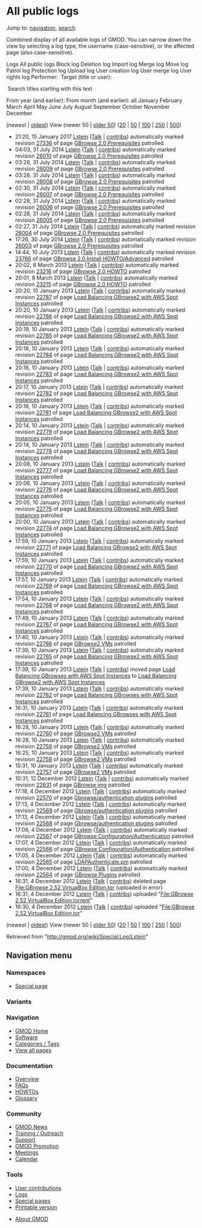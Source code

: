 <div id="mw-page-base" class="noprint">

</div>

<div id="mw-head-base" class="noprint">

</div>

<div id="content" class="mw-body" role="main">

<span id="top"></span>

<div id="mw-js-message" style="display:none;">

</div>



# <span dir="auto">All public logs</span>

<div id="bodyContent">

<div id="contentSub">

</div>

<div id="jump-to-nav" class="mw-jump">

Jump to: [navigation](#mw-navigation), [search](#p-search)

</div>

<div id="mw-content-text">

Combined display of all available logs of GMOD. You can narrow down the
view by selecting a log type, the username (case-sensitive), or the
affected page (also case-sensitive).

Logs All public logs Block log Deletion log Import log Merge log Move
log Patrol log Protection log Upload log User creation log User merge
log User rights log <span style="white-space: nowrap">Performer: </span>
<span style="white-space: nowrap">Target (title or user): </span>

 Search titles starting with this text

From year (and earlier): From month (and earlier): all January February
March April May June July August September October November December

(newest \| <a
href="/mediawiki/index.php?title=Special:Log/Lstein&amp;dir=prev&amp;type=&amp;user=Lstein"
class="mw-lastlink" rel="last" title="Special:Log/Lstein">oldest</a>)
View (newer 50 \| <a
href="/mediawiki/index.php?title=Special:Log/Lstein&amp;offset=20121204163015&amp;type=&amp;user=Lstein"
class="mw-nextlink" rel="next" title="Special:Log/Lstein">older 50</a>)
(<a
href="/mediawiki/index.php?title=Special:Log/Lstein&amp;offset=&amp;limit=20&amp;type=&amp;user=Lstein"
class="mw-numlink" title="Special:Log/Lstein">20</a> \| <a
href="/mediawiki/index.php?title=Special:Log/Lstein&amp;offset=&amp;limit=50&amp;type=&amp;user=Lstein"
class="mw-numlink" title="Special:Log/Lstein">50</a> \| <a
href="/mediawiki/index.php?title=Special:Log/Lstein&amp;offset=&amp;limit=100&amp;type=&amp;user=Lstein"
class="mw-numlink" title="Special:Log/Lstein">100</a> \| <a
href="/mediawiki/index.php?title=Special:Log/Lstein&amp;offset=&amp;limit=250&amp;type=&amp;user=Lstein"
class="mw-numlink" title="Special:Log/Lstein">250</a> \| <a
href="/mediawiki/index.php?title=Special:Log/Lstein&amp;offset=&amp;limit=500&amp;type=&amp;user=Lstein"
class="mw-numlink" title="Special:Log/Lstein">500</a>)

- 21:20, 15 January 2017 <a href="/wiki/User:Lstein" class="mw-userlink"
  title="User:Lstein">Lstein</a> <span class="mw-usertoollinks">(<a
  href="/mediawiki/index.php?title=User_talk:Lstein&amp;action=edit&amp;redlink=1"
  class="new" title="User talk:Lstein (page does not exist)">Talk</a> \|
  [contribs](/wiki/Special:Contributions/Lstein "Special:Contributions/Lstein"))</span>
  automatically marked revision
  [27336](/mediawiki/index.php?title=GBrowse_2.0_Prerequisites&oldid=27336&diff=prev "GBrowse 2.0 Prerequisites")
  of page [GBrowse 2.0
  Prerequisites](/wiki/GBrowse_2.0_Prerequisites "GBrowse 2.0 Prerequisites")
  patrolled
- 04:03, 31 July 2014 <a href="/wiki/User:Lstein" class="mw-userlink"
  title="User:Lstein">Lstein</a> <span class="mw-usertoollinks">(<a
  href="/mediawiki/index.php?title=User_talk:Lstein&amp;action=edit&amp;redlink=1"
  class="new" title="User talk:Lstein (page does not exist)">Talk</a> \|
  [contribs](/wiki/Special:Contributions/Lstein "Special:Contributions/Lstein"))</span>
  automatically marked revision
  [26010](/mediawiki/index.php?title=GBrowse_2.0_Prerequisites&oldid=26010&diff=prev "GBrowse 2.0 Prerequisites")
  of page [GBrowse 2.0
  Prerequisites](/wiki/GBrowse_2.0_Prerequisites "GBrowse 2.0 Prerequisites")
  patrolled
- 03:28, 31 July 2014 <a href="/wiki/User:Lstein" class="mw-userlink"
  title="User:Lstein">Lstein</a> <span class="mw-usertoollinks">(<a
  href="/mediawiki/index.php?title=User_talk:Lstein&amp;action=edit&amp;redlink=1"
  class="new" title="User talk:Lstein (page does not exist)">Talk</a> \|
  [contribs](/wiki/Special:Contributions/Lstein "Special:Contributions/Lstein"))</span>
  automatically marked revision
  [26009](/mediawiki/index.php?title=GBrowse_2.0_Prerequisites&oldid=26009&diff=prev "GBrowse 2.0 Prerequisites")
  of page [GBrowse 2.0
  Prerequisites](/wiki/GBrowse_2.0_Prerequisites "GBrowse 2.0 Prerequisites")
  patrolled
- 03:28, 31 July 2014 <a href="/wiki/User:Lstein" class="mw-userlink"
  title="User:Lstein">Lstein</a> <span class="mw-usertoollinks">(<a
  href="/mediawiki/index.php?title=User_talk:Lstein&amp;action=edit&amp;redlink=1"
  class="new" title="User talk:Lstein (page does not exist)">Talk</a> \|
  [contribs](/wiki/Special:Contributions/Lstein "Special:Contributions/Lstein"))</span>
  automatically marked revision
  [26008](/mediawiki/index.php?title=GBrowse_2.0_Prerequisites&oldid=26008&diff=prev "GBrowse 2.0 Prerequisites")
  of page [GBrowse 2.0
  Prerequisites](/wiki/GBrowse_2.0_Prerequisites "GBrowse 2.0 Prerequisites")
  patrolled
- 02:30, 31 July 2014 <a href="/wiki/User:Lstein" class="mw-userlink"
  title="User:Lstein">Lstein</a> <span class="mw-usertoollinks">(<a
  href="/mediawiki/index.php?title=User_talk:Lstein&amp;action=edit&amp;redlink=1"
  class="new" title="User talk:Lstein (page does not exist)">Talk</a> \|
  [contribs](/wiki/Special:Contributions/Lstein "Special:Contributions/Lstein"))</span>
  automatically marked revision
  [26007](/mediawiki/index.php?title=GBrowse_2.0_Prerequisites&oldid=26007&diff=prev "GBrowse 2.0 Prerequisites")
  of page [GBrowse 2.0
  Prerequisites](/wiki/GBrowse_2.0_Prerequisites "GBrowse 2.0 Prerequisites")
  patrolled
- 02:28, 31 July 2014 <a href="/wiki/User:Lstein" class="mw-userlink"
  title="User:Lstein">Lstein</a> <span class="mw-usertoollinks">(<a
  href="/mediawiki/index.php?title=User_talk:Lstein&amp;action=edit&amp;redlink=1"
  class="new" title="User talk:Lstein (page does not exist)">Talk</a> \|
  [contribs](/wiki/Special:Contributions/Lstein "Special:Contributions/Lstein"))</span>
  automatically marked revision
  [26006](/mediawiki/index.php?title=GBrowse_2.0_Prerequisites&oldid=26006&diff=prev "GBrowse 2.0 Prerequisites")
  of page [GBrowse 2.0
  Prerequisites](/wiki/GBrowse_2.0_Prerequisites "GBrowse 2.0 Prerequisites")
  patrolled
- 02:28, 31 July 2014 <a href="/wiki/User:Lstein" class="mw-userlink"
  title="User:Lstein">Lstein</a> <span class="mw-usertoollinks">(<a
  href="/mediawiki/index.php?title=User_talk:Lstein&amp;action=edit&amp;redlink=1"
  class="new" title="User talk:Lstein (page does not exist)">Talk</a> \|
  [contribs](/wiki/Special:Contributions/Lstein "Special:Contributions/Lstein"))</span>
  automatically marked revision
  [26005](/mediawiki/index.php?title=GBrowse_2.0_Prerequisites&oldid=26005&diff=prev "GBrowse 2.0 Prerequisites")
  of page [GBrowse 2.0
  Prerequisites](/wiki/GBrowse_2.0_Prerequisites "GBrowse 2.0 Prerequisites")
  patrolled
- 02:27, 31 July 2014 <a href="/wiki/User:Lstein" class="mw-userlink"
  title="User:Lstein">Lstein</a> <span class="mw-usertoollinks">(<a
  href="/mediawiki/index.php?title=User_talk:Lstein&amp;action=edit&amp;redlink=1"
  class="new" title="User talk:Lstein (page does not exist)">Talk</a> \|
  [contribs](/wiki/Special:Contributions/Lstein "Special:Contributions/Lstein"))</span>
  automatically marked revision
  [26004](/mediawiki/index.php?title=GBrowse_2.0_Prerequisites&oldid=26004&diff=prev "GBrowse 2.0 Prerequisites")
  of page [GBrowse 2.0
  Prerequisites](/wiki/GBrowse_2.0_Prerequisites "GBrowse 2.0 Prerequisites")
  patrolled
- 17:26, 30 July 2014 <a href="/wiki/User:Lstein" class="mw-userlink"
  title="User:Lstein">Lstein</a> <span class="mw-usertoollinks">(<a
  href="/mediawiki/index.php?title=User_talk:Lstein&amp;action=edit&amp;redlink=1"
  class="new" title="User talk:Lstein (page does not exist)">Talk</a> \|
  [contribs](/wiki/Special:Contributions/Lstein "Special:Contributions/Lstein"))</span>
  automatically marked revision
  [26003](/mediawiki/index.php?title=GBrowse_2.0_Prerequisites&oldid=26003&diff=prev "GBrowse 2.0 Prerequisites")
  of page [GBrowse 2.0
  Prerequisites](/wiki/GBrowse_2.0_Prerequisites "GBrowse 2.0 Prerequisites")
  patrolled
- 14:44, 10 July 2013 <a href="/wiki/User:Lstein" class="mw-userlink"
  title="User:Lstein">Lstein</a> <span class="mw-usertoollinks">(<a
  href="/mediawiki/index.php?title=User_talk:Lstein&amp;action=edit&amp;redlink=1"
  class="new" title="User talk:Lstein (page does not exist)">Talk</a> \|
  [contribs](/wiki/Special:Contributions/Lstein "Special:Contributions/Lstein"))</span>
  automatically marked revision
  [23766](/mediawiki/index.php?title=GBrowse_2.0_Install_HOWTO/Advanced&oldid=23766&diff=prev "GBrowse 2.0 Install HOWTO/Advanced")
  of page [GBrowse 2.0 Install
  HOWTO/Advanced](/wiki/GBrowse_2.0_Install_HOWTO/Advanced "GBrowse 2.0 Install HOWTO/Advanced")
  patrolled
- 20:02, 8 March 2013 <a href="/wiki/User:Lstein" class="mw-userlink"
  title="User:Lstein">Lstein</a> <span class="mw-usertoollinks">(<a
  href="/mediawiki/index.php?title=User_talk:Lstein&amp;action=edit&amp;redlink=1"
  class="new" title="User talk:Lstein (page does not exist)">Talk</a> \|
  [contribs](/wiki/Special:Contributions/Lstein "Special:Contributions/Lstein"))</span>
  automatically marked revision
  [23216](/mediawiki/index.php?title=GBrowse_2.0_HOWTO&oldid=23216&diff=prev "GBrowse 2.0 HOWTO")
  of page [GBrowse 2.0
  HOWTO](/wiki/GBrowse_2.0_HOWTO "GBrowse 2.0 HOWTO") patrolled
- 20:01, 8 March 2013 <a href="/wiki/User:Lstein" class="mw-userlink"
  title="User:Lstein">Lstein</a> <span class="mw-usertoollinks">(<a
  href="/mediawiki/index.php?title=User_talk:Lstein&amp;action=edit&amp;redlink=1"
  class="new" title="User talk:Lstein (page does not exist)">Talk</a> \|
  [contribs](/wiki/Special:Contributions/Lstein "Special:Contributions/Lstein"))</span>
  automatically marked revision
  [23215](/mediawiki/index.php?title=GBrowse_2.0_HOWTO&oldid=23215&diff=prev "GBrowse 2.0 HOWTO")
  of page [GBrowse 2.0
  HOWTO](/wiki/GBrowse_2.0_HOWTO "GBrowse 2.0 HOWTO") patrolled
- 20:20, 10 January 2013 <a href="/wiki/User:Lstein" class="mw-userlink"
  title="User:Lstein">Lstein</a> <span class="mw-usertoollinks">(<a
  href="/mediawiki/index.php?title=User_talk:Lstein&amp;action=edit&amp;redlink=1"
  class="new" title="User talk:Lstein (page does not exist)">Talk</a> \|
  [contribs](/wiki/Special:Contributions/Lstein "Special:Contributions/Lstein"))</span>
  automatically marked revision
  [22787](/mediawiki/index.php?title=Load_Balancing_GBrowse2_with_AWS_Spot_Instances&oldid=22787&diff=prev "Load Balancing GBrowse2 with AWS Spot Instances")
  of page [Load Balancing GBrowse2 with AWS Spot
  Instances](/wiki/Load_Balancing_GBrowse2_with_AWS_Spot_Instances "Load Balancing GBrowse2 with AWS Spot Instances")
  patrolled
- 20:20, 10 January 2013 <a href="/wiki/User:Lstein" class="mw-userlink"
  title="User:Lstein">Lstein</a> <span class="mw-usertoollinks">(<a
  href="/mediawiki/index.php?title=User_talk:Lstein&amp;action=edit&amp;redlink=1"
  class="new" title="User talk:Lstein (page does not exist)">Talk</a> \|
  [contribs](/wiki/Special:Contributions/Lstein "Special:Contributions/Lstein"))</span>
  automatically marked revision
  [22786](/mediawiki/index.php?title=Load_Balancing_GBrowse2_with_AWS_Spot_Instances&oldid=22786&diff=prev "Load Balancing GBrowse2 with AWS Spot Instances")
  of page [Load Balancing GBrowse2 with AWS Spot
  Instances](/wiki/Load_Balancing_GBrowse2_with_AWS_Spot_Instances "Load Balancing GBrowse2 with AWS Spot Instances")
  patrolled
- 20:19, 10 January 2013 <a href="/wiki/User:Lstein" class="mw-userlink"
  title="User:Lstein">Lstein</a> <span class="mw-usertoollinks">(<a
  href="/mediawiki/index.php?title=User_talk:Lstein&amp;action=edit&amp;redlink=1"
  class="new" title="User talk:Lstein (page does not exist)">Talk</a> \|
  [contribs](/wiki/Special:Contributions/Lstein "Special:Contributions/Lstein"))</span>
  automatically marked revision
  [22785](/mediawiki/index.php?title=Load_Balancing_GBrowse2_with_AWS_Spot_Instances&oldid=22785&diff=prev "Load Balancing GBrowse2 with AWS Spot Instances")
  of page [Load Balancing GBrowse2 with AWS Spot
  Instances](/wiki/Load_Balancing_GBrowse2_with_AWS_Spot_Instances "Load Balancing GBrowse2 with AWS Spot Instances")
  patrolled
- 20:18, 10 January 2013 <a href="/wiki/User:Lstein" class="mw-userlink"
  title="User:Lstein">Lstein</a> <span class="mw-usertoollinks">(<a
  href="/mediawiki/index.php?title=User_talk:Lstein&amp;action=edit&amp;redlink=1"
  class="new" title="User talk:Lstein (page does not exist)">Talk</a> \|
  [contribs](/wiki/Special:Contributions/Lstein "Special:Contributions/Lstein"))</span>
  automatically marked revision
  [22784](/mediawiki/index.php?title=Load_Balancing_GBrowse2_with_AWS_Spot_Instances&oldid=22784&diff=prev "Load Balancing GBrowse2 with AWS Spot Instances")
  of page [Load Balancing GBrowse2 with AWS Spot
  Instances](/wiki/Load_Balancing_GBrowse2_with_AWS_Spot_Instances "Load Balancing GBrowse2 with AWS Spot Instances")
  patrolled
- 20:18, 10 January 2013 <a href="/wiki/User:Lstein" class="mw-userlink"
  title="User:Lstein">Lstein</a> <span class="mw-usertoollinks">(<a
  href="/mediawiki/index.php?title=User_talk:Lstein&amp;action=edit&amp;redlink=1"
  class="new" title="User talk:Lstein (page does not exist)">Talk</a> \|
  [contribs](/wiki/Special:Contributions/Lstein "Special:Contributions/Lstein"))</span>
  automatically marked revision
  [22783](/mediawiki/index.php?title=Load_Balancing_GBrowse2_with_AWS_Spot_Instances&oldid=22783&diff=prev "Load Balancing GBrowse2 with AWS Spot Instances")
  of page [Load Balancing GBrowse2 with AWS Spot
  Instances](/wiki/Load_Balancing_GBrowse2_with_AWS_Spot_Instances "Load Balancing GBrowse2 with AWS Spot Instances")
  patrolled
- 20:17, 10 January 2013 <a href="/wiki/User:Lstein" class="mw-userlink"
  title="User:Lstein">Lstein</a> <span class="mw-usertoollinks">(<a
  href="/mediawiki/index.php?title=User_talk:Lstein&amp;action=edit&amp;redlink=1"
  class="new" title="User talk:Lstein (page does not exist)">Talk</a> \|
  [contribs](/wiki/Special:Contributions/Lstein "Special:Contributions/Lstein"))</span>
  automatically marked revision
  [22782](/mediawiki/index.php?title=Load_Balancing_GBrowse2_with_AWS_Spot_Instances&oldid=22782&diff=prev "Load Balancing GBrowse2 with AWS Spot Instances")
  of page [Load Balancing GBrowse2 with AWS Spot
  Instances](/wiki/Load_Balancing_GBrowse2_with_AWS_Spot_Instances "Load Balancing GBrowse2 with AWS Spot Instances")
  patrolled
- 20:16, 10 January 2013 <a href="/wiki/User:Lstein" class="mw-userlink"
  title="User:Lstein">Lstein</a> <span class="mw-usertoollinks">(<a
  href="/mediawiki/index.php?title=User_talk:Lstein&amp;action=edit&amp;redlink=1"
  class="new" title="User talk:Lstein (page does not exist)">Talk</a> \|
  [contribs](/wiki/Special:Contributions/Lstein "Special:Contributions/Lstein"))</span>
  automatically marked revision
  [22781](/mediawiki/index.php?title=Load_Balancing_GBrowse2_with_AWS_Spot_Instances&oldid=22781&diff=prev "Load Balancing GBrowse2 with AWS Spot Instances")
  of page [Load Balancing GBrowse2 with AWS Spot
  Instances](/wiki/Load_Balancing_GBrowse2_with_AWS_Spot_Instances "Load Balancing GBrowse2 with AWS Spot Instances")
  patrolled
- 20:14, 10 January 2013 <a href="/wiki/User:Lstein" class="mw-userlink"
  title="User:Lstein">Lstein</a> <span class="mw-usertoollinks">(<a
  href="/mediawiki/index.php?title=User_talk:Lstein&amp;action=edit&amp;redlink=1"
  class="new" title="User talk:Lstein (page does not exist)">Talk</a> \|
  [contribs](/wiki/Special:Contributions/Lstein "Special:Contributions/Lstein"))</span>
  automatically marked revision
  [22779](/mediawiki/index.php?title=Load_Balancing_GBrowse2_with_AWS_Spot_Instances&oldid=22779&diff=prev "Load Balancing GBrowse2 with AWS Spot Instances")
  of page [Load Balancing GBrowse2 with AWS Spot
  Instances](/wiki/Load_Balancing_GBrowse2_with_AWS_Spot_Instances "Load Balancing GBrowse2 with AWS Spot Instances")
  patrolled
- 20:14, 10 January 2013 <a href="/wiki/User:Lstein" class="mw-userlink"
  title="User:Lstein">Lstein</a> <span class="mw-usertoollinks">(<a
  href="/mediawiki/index.php?title=User_talk:Lstein&amp;action=edit&amp;redlink=1"
  class="new" title="User talk:Lstein (page does not exist)">Talk</a> \|
  [contribs](/wiki/Special:Contributions/Lstein "Special:Contributions/Lstein"))</span>
  automatically marked revision
  [22778](/mediawiki/index.php?title=Load_Balancing_GBrowse2_with_AWS_Spot_Instances&oldid=22778&diff=prev "Load Balancing GBrowse2 with AWS Spot Instances")
  of page [Load Balancing GBrowse2 with AWS Spot
  Instances](/wiki/Load_Balancing_GBrowse2_with_AWS_Spot_Instances "Load Balancing GBrowse2 with AWS Spot Instances")
  patrolled
- 20:08, 10 January 2013 <a href="/wiki/User:Lstein" class="mw-userlink"
  title="User:Lstein">Lstein</a> <span class="mw-usertoollinks">(<a
  href="/mediawiki/index.php?title=User_talk:Lstein&amp;action=edit&amp;redlink=1"
  class="new" title="User talk:Lstein (page does not exist)">Talk</a> \|
  [contribs](/wiki/Special:Contributions/Lstein "Special:Contributions/Lstein"))</span>
  automatically marked revision
  [22777](/mediawiki/index.php?title=Load_Balancing_GBrowse2_with_AWS_Spot_Instances&oldid=22777&diff=prev "Load Balancing GBrowse2 with AWS Spot Instances")
  of page [Load Balancing GBrowse2 with AWS Spot
  Instances](/wiki/Load_Balancing_GBrowse2_with_AWS_Spot_Instances "Load Balancing GBrowse2 with AWS Spot Instances")
  patrolled
- 20:06, 10 January 2013 <a href="/wiki/User:Lstein" class="mw-userlink"
  title="User:Lstein">Lstein</a> <span class="mw-usertoollinks">(<a
  href="/mediawiki/index.php?title=User_talk:Lstein&amp;action=edit&amp;redlink=1"
  class="new" title="User talk:Lstein (page does not exist)">Talk</a> \|
  [contribs](/wiki/Special:Contributions/Lstein "Special:Contributions/Lstein"))</span>
  automatically marked revision
  [22776](/mediawiki/index.php?title=Load_Balancing_GBrowse2_with_AWS_Spot_Instances&oldid=22776&diff=prev "Load Balancing GBrowse2 with AWS Spot Instances")
  of page [Load Balancing GBrowse2 with AWS Spot
  Instances](/wiki/Load_Balancing_GBrowse2_with_AWS_Spot_Instances "Load Balancing GBrowse2 with AWS Spot Instances")
  patrolled
- 20:05, 10 January 2013 <a href="/wiki/User:Lstein" class="mw-userlink"
  title="User:Lstein">Lstein</a> <span class="mw-usertoollinks">(<a
  href="/mediawiki/index.php?title=User_talk:Lstein&amp;action=edit&amp;redlink=1"
  class="new" title="User talk:Lstein (page does not exist)">Talk</a> \|
  [contribs](/wiki/Special:Contributions/Lstein "Special:Contributions/Lstein"))</span>
  automatically marked revision
  [22775](/mediawiki/index.php?title=Load_Balancing_GBrowse2_with_AWS_Spot_Instances&oldid=22775&diff=prev "Load Balancing GBrowse2 with AWS Spot Instances")
  of page [Load Balancing GBrowse2 with AWS Spot
  Instances](/wiki/Load_Balancing_GBrowse2_with_AWS_Spot_Instances "Load Balancing GBrowse2 with AWS Spot Instances")
  patrolled
- 20:00, 10 January 2013 <a href="/wiki/User:Lstein" class="mw-userlink"
  title="User:Lstein">Lstein</a> <span class="mw-usertoollinks">(<a
  href="/mediawiki/index.php?title=User_talk:Lstein&amp;action=edit&amp;redlink=1"
  class="new" title="User talk:Lstein (page does not exist)">Talk</a> \|
  [contribs](/wiki/Special:Contributions/Lstein "Special:Contributions/Lstein"))</span>
  automatically marked revision
  [22774](/mediawiki/index.php?title=Load_Balancing_GBrowse2_with_AWS_Spot_Instances&oldid=22774&diff=prev "Load Balancing GBrowse2 with AWS Spot Instances")
  of page [Load Balancing GBrowse2 with AWS Spot
  Instances](/wiki/Load_Balancing_GBrowse2_with_AWS_Spot_Instances "Load Balancing GBrowse2 with AWS Spot Instances")
  patrolled
- 17:59, 10 January 2013 <a href="/wiki/User:Lstein" class="mw-userlink"
  title="User:Lstein">Lstein</a> <span class="mw-usertoollinks">(<a
  href="/mediawiki/index.php?title=User_talk:Lstein&amp;action=edit&amp;redlink=1"
  class="new" title="User talk:Lstein (page does not exist)">Talk</a> \|
  [contribs](/wiki/Special:Contributions/Lstein "Special:Contributions/Lstein"))</span>
  automatically marked revision
  [22771](/mediawiki/index.php?title=Load_Balancing_GBrowse2_with_AWS_Spot_Instances&oldid=22771&diff=prev "Load Balancing GBrowse2 with AWS Spot Instances")
  of page [Load Balancing GBrowse2 with AWS Spot
  Instances](/wiki/Load_Balancing_GBrowse2_with_AWS_Spot_Instances "Load Balancing GBrowse2 with AWS Spot Instances")
  patrolled
- 17:59, 10 January 2013 <a href="/wiki/User:Lstein" class="mw-userlink"
  title="User:Lstein">Lstein</a> <span class="mw-usertoollinks">(<a
  href="/mediawiki/index.php?title=User_talk:Lstein&amp;action=edit&amp;redlink=1"
  class="new" title="User talk:Lstein (page does not exist)">Talk</a> \|
  [contribs](/wiki/Special:Contributions/Lstein "Special:Contributions/Lstein"))</span>
  automatically marked revision
  [22770](/mediawiki/index.php?title=Load_Balancing_GBrowse2_with_AWS_Spot_Instances&oldid=22770&diff=prev "Load Balancing GBrowse2 with AWS Spot Instances")
  of page [Load Balancing GBrowse2 with AWS Spot
  Instances](/wiki/Load_Balancing_GBrowse2_with_AWS_Spot_Instances "Load Balancing GBrowse2 with AWS Spot Instances")
  patrolled
- 17:57, 10 January 2013 <a href="/wiki/User:Lstein" class="mw-userlink"
  title="User:Lstein">Lstein</a> <span class="mw-usertoollinks">(<a
  href="/mediawiki/index.php?title=User_talk:Lstein&amp;action=edit&amp;redlink=1"
  class="new" title="User talk:Lstein (page does not exist)">Talk</a> \|
  [contribs](/wiki/Special:Contributions/Lstein "Special:Contributions/Lstein"))</span>
  automatically marked revision
  [22769](/mediawiki/index.php?title=Load_Balancing_GBrowse2_with_AWS_Spot_Instances&oldid=22769&diff=prev "Load Balancing GBrowse2 with AWS Spot Instances")
  of page [Load Balancing GBrowse2 with AWS Spot
  Instances](/wiki/Load_Balancing_GBrowse2_with_AWS_Spot_Instances "Load Balancing GBrowse2 with AWS Spot Instances")
  patrolled
- 17:54, 10 January 2013 <a href="/wiki/User:Lstein" class="mw-userlink"
  title="User:Lstein">Lstein</a> <span class="mw-usertoollinks">(<a
  href="/mediawiki/index.php?title=User_talk:Lstein&amp;action=edit&amp;redlink=1"
  class="new" title="User talk:Lstein (page does not exist)">Talk</a> \|
  [contribs](/wiki/Special:Contributions/Lstein "Special:Contributions/Lstein"))</span>
  automatically marked revision
  [22768](/mediawiki/index.php?title=Load_Balancing_GBrowse2_with_AWS_Spot_Instances&oldid=22768&diff=prev "Load Balancing GBrowse2 with AWS Spot Instances")
  of page [Load Balancing GBrowse2 with AWS Spot
  Instances](/wiki/Load_Balancing_GBrowse2_with_AWS_Spot_Instances "Load Balancing GBrowse2 with AWS Spot Instances")
  patrolled
- 17:49, 10 January 2013 <a href="/wiki/User:Lstein" class="mw-userlink"
  title="User:Lstein">Lstein</a> <span class="mw-usertoollinks">(<a
  href="/mediawiki/index.php?title=User_talk:Lstein&amp;action=edit&amp;redlink=1"
  class="new" title="User talk:Lstein (page does not exist)">Talk</a> \|
  [contribs](/wiki/Special:Contributions/Lstein "Special:Contributions/Lstein"))</span>
  automatically marked revision
  [22767](/mediawiki/index.php?title=Load_Balancing_GBrowse2_with_AWS_Spot_Instances&oldid=22767&diff=prev "Load Balancing GBrowse2 with AWS Spot Instances")
  of page [Load Balancing GBrowse2 with AWS Spot
  Instances](/wiki/Load_Balancing_GBrowse2_with_AWS_Spot_Instances "Load Balancing GBrowse2 with AWS Spot Instances")
  patrolled
- 17:40, 10 January 2013 <a href="/wiki/User:Lstein" class="mw-userlink"
  title="User:Lstein">Lstein</a> <span class="mw-usertoollinks">(<a
  href="/mediawiki/index.php?title=User_talk:Lstein&amp;action=edit&amp;redlink=1"
  class="new" title="User talk:Lstein (page does not exist)">Talk</a> \|
  [contribs](/wiki/Special:Contributions/Lstein "Special:Contributions/Lstein"))</span>
  automatically marked revision
  [22766](/mediawiki/index.php?title=GBrowse2_VMs&oldid=22766&diff=prev "GBrowse2 VMs")
  of page [GBrowse2 VMs](/wiki/GBrowse2_VMs "GBrowse2 VMs") patrolled
- 17:39, 10 January 2013 <a href="/wiki/User:Lstein" class="mw-userlink"
  title="User:Lstein">Lstein</a> <span class="mw-usertoollinks">(<a
  href="/mediawiki/index.php?title=User_talk:Lstein&amp;action=edit&amp;redlink=1"
  class="new" title="User talk:Lstein (page does not exist)">Talk</a> \|
  [contribs](/wiki/Special:Contributions/Lstein "Special:Contributions/Lstein"))</span>
  automatically marked revision
  [22765](/mediawiki/index.php?title=Load_Balancing_GBrowse2_with_AWS_Spot_Instances&oldid=22765&diff=prev "Load Balancing GBrowse2 with AWS Spot Instances")
  of page [Load Balancing GBrowse2 with AWS Spot
  Instances](/wiki/Load_Balancing_GBrowse2_with_AWS_Spot_Instances "Load Balancing GBrowse2 with AWS Spot Instances")
  patrolled
- 17:39, 10 January 2013 <a href="/wiki/User:Lstein" class="mw-userlink"
  title="User:Lstein">Lstein</a> <span class="mw-usertoollinks">(<a
  href="/mediawiki/index.php?title=User_talk:Lstein&amp;action=edit&amp;redlink=1"
  class="new" title="User talk:Lstein (page does not exist)">Talk</a> \|
  [contribs](/wiki/Special:Contributions/Lstein "Special:Contributions/Lstein"))</span>
  moved page <a
  href="/mediawiki/index.php?title=Load_Balancing_GBrowses_with_AWS_Spot_Instances&amp;redirect=no"
  class="mw-redirect"
  title="Load Balancing GBrowses with AWS Spot Instances">Load Balancing
  GBrowses with AWS Spot Instances</a> to [Load Balancing GBrowse2 with
  AWS Spot
  Instances](/wiki/Load_Balancing_GBrowse2_with_AWS_Spot_Instances "Load Balancing GBrowse2 with AWS Spot Instances")
- 17:39, 10 January 2013 <a href="/wiki/User:Lstein" class="mw-userlink"
  title="User:Lstein">Lstein</a> <span class="mw-usertoollinks">(<a
  href="/mediawiki/index.php?title=User_talk:Lstein&amp;action=edit&amp;redlink=1"
  class="new" title="User talk:Lstein (page does not exist)">Talk</a> \|
  [contribs](/wiki/Special:Contributions/Lstein "Special:Contributions/Lstein"))</span>
  automatically marked revision <a
  href="/mediawiki/index.php?title=Load_Balancing_GBrowses_with_AWS_Spot_Instances&amp;oldid=22762&amp;diff=prev"
  class="mw-redirect"
  title="Load Balancing GBrowses with AWS Spot Instances">22762</a> of
  page <a href="/wiki/Load_Balancing_GBrowses_with_AWS_Spot_Instances"
  class="mw-redirect"
  title="Load Balancing GBrowses with AWS Spot Instances">Load Balancing
  GBrowses with AWS Spot Instances</a> patrolled
- 16:31, 10 January 2013 <a href="/wiki/User:Lstein" class="mw-userlink"
  title="User:Lstein">Lstein</a> <span class="mw-usertoollinks">(<a
  href="/mediawiki/index.php?title=User_talk:Lstein&amp;action=edit&amp;redlink=1"
  class="new" title="User talk:Lstein (page does not exist)">Talk</a> \|
  [contribs](/wiki/Special:Contributions/Lstein "Special:Contributions/Lstein"))</span>
  automatically marked revision <a
  href="/mediawiki/index.php?title=Load_Balancing_GBrowses_with_AWS_Spot_Instances&amp;oldid=22761&amp;diff=prev"
  class="mw-redirect"
  title="Load Balancing GBrowses with AWS Spot Instances">22761</a> of
  page <a href="/wiki/Load_Balancing_GBrowses_with_AWS_Spot_Instances"
  class="mw-redirect"
  title="Load Balancing GBrowses with AWS Spot Instances">Load Balancing
  GBrowses with AWS Spot Instances</a> patrolled
- 16:28, 10 January 2013 <a href="/wiki/User:Lstein" class="mw-userlink"
  title="User:Lstein">Lstein</a> <span class="mw-usertoollinks">(<a
  href="/mediawiki/index.php?title=User_talk:Lstein&amp;action=edit&amp;redlink=1"
  class="new" title="User talk:Lstein (page does not exist)">Talk</a> \|
  [contribs](/wiki/Special:Contributions/Lstein "Special:Contributions/Lstein"))</span>
  automatically marked revision
  [22760](/mediawiki/index.php?title=GBrowse2_VMs&oldid=22760&diff=prev "GBrowse2 VMs")
  of page [GBrowse2 VMs](/wiki/GBrowse2_VMs "GBrowse2 VMs") patrolled
- 16:28, 10 January 2013 <a href="/wiki/User:Lstein" class="mw-userlink"
  title="User:Lstein">Lstein</a> <span class="mw-usertoollinks">(<a
  href="/mediawiki/index.php?title=User_talk:Lstein&amp;action=edit&amp;redlink=1"
  class="new" title="User talk:Lstein (page does not exist)">Talk</a> \|
  [contribs](/wiki/Special:Contributions/Lstein "Special:Contributions/Lstein"))</span>
  automatically marked revision
  [22759](/mediawiki/index.php?title=GBrowse2_VMs&oldid=22759&diff=prev "GBrowse2 VMs")
  of page [GBrowse2 VMs](/wiki/GBrowse2_VMs "GBrowse2 VMs") patrolled
- 16:25, 10 January 2013 <a href="/wiki/User:Lstein" class="mw-userlink"
  title="User:Lstein">Lstein</a> <span class="mw-usertoollinks">(<a
  href="/mediawiki/index.php?title=User_talk:Lstein&amp;action=edit&amp;redlink=1"
  class="new" title="User talk:Lstein (page does not exist)">Talk</a> \|
  [contribs](/wiki/Special:Contributions/Lstein "Special:Contributions/Lstein"))</span>
  automatically marked revision
  [22758](/mediawiki/index.php?title=GBrowse2_VMs&oldid=22758&diff=prev "GBrowse2 VMs")
  of page [GBrowse2 VMs](/wiki/GBrowse2_VMs "GBrowse2 VMs") patrolled
- 15:31, 10 January 2013 <a href="/wiki/User:Lstein" class="mw-userlink"
  title="User:Lstein">Lstein</a> <span class="mw-usertoollinks">(<a
  href="/mediawiki/index.php?title=User_talk:Lstein&amp;action=edit&amp;redlink=1"
  class="new" title="User talk:Lstein (page does not exist)">Talk</a> \|
  [contribs](/wiki/Special:Contributions/Lstein "Special:Contributions/Lstein"))</span>
  automatically marked revision
  [22757](/mediawiki/index.php?title=GBrowse2_VMs&oldid=22757&diff=prev "GBrowse2 VMs")
  of page [GBrowse2 VMs](/wiki/GBrowse2_VMs "GBrowse2 VMs") patrolled
- 10:31, 12 December 2012
  <a href="/wiki/User:Lstein" class="mw-userlink"
  title="User:Lstein">Lstein</a> <span class="mw-usertoollinks">(<a
  href="/mediawiki/index.php?title=User_talk:Lstein&amp;action=edit&amp;redlink=1"
  class="new" title="User talk:Lstein (page does not exist)">Talk</a> \|
  [contribs](/wiki/Special:Contributions/Lstein "Special:Contributions/Lstein"))</span>
  automatically marked revision
  [22631](/mediawiki/index.php?title=GBrowse_img&oldid=22631&diff=prev "GBrowse img")
  of page [GBrowse img](/wiki/GBrowse_img "GBrowse img") patrolled
- 17:18, 4 December 2012 <a href="/wiki/User:Lstein" class="mw-userlink"
  title="User:Lstein">Lstein</a> <span class="mw-usertoollinks">(<a
  href="/mediawiki/index.php?title=User_talk:Lstein&amp;action=edit&amp;redlink=1"
  class="new" title="User talk:Lstein (page does not exist)">Talk</a> \|
  [contribs](/wiki/Special:Contributions/Lstein "Special:Contributions/Lstein"))</span>
  automatically marked revision
  [22570](/mediawiki/index.php?title=Gbrowse/authentication_plugins&oldid=22570&diff=prev "Gbrowse/authentication plugins")
  of page [Gbrowse/authentication
  plugins](/wiki/Gbrowse/authentication_plugins "Gbrowse/authentication plugins")
  patrolled
- 17:13, 4 December 2012 <a href="/wiki/User:Lstein" class="mw-userlink"
  title="User:Lstein">Lstein</a> <span class="mw-usertoollinks">(<a
  href="/mediawiki/index.php?title=User_talk:Lstein&amp;action=edit&amp;redlink=1"
  class="new" title="User talk:Lstein (page does not exist)">Talk</a> \|
  [contribs](/wiki/Special:Contributions/Lstein "Special:Contributions/Lstein"))</span>
  automatically marked revision
  [22569](/mediawiki/index.php?title=Gbrowse/authentication_plugins&oldid=22569&diff=prev "Gbrowse/authentication plugins")
  of page [Gbrowse/authentication
  plugins](/wiki/Gbrowse/authentication_plugins "Gbrowse/authentication plugins")
  patrolled
- 17:13, 4 December 2012 <a href="/wiki/User:Lstein" class="mw-userlink"
  title="User:Lstein">Lstein</a> <span class="mw-usertoollinks">(<a
  href="/mediawiki/index.php?title=User_talk:Lstein&amp;action=edit&amp;redlink=1"
  class="new" title="User talk:Lstein (page does not exist)">Talk</a> \|
  [contribs](/wiki/Special:Contributions/Lstein "Special:Contributions/Lstein"))</span>
  automatically marked revision
  [22568](/mediawiki/index.php?title=Gbrowse/authentication_plugins&oldid=22568&diff=prev "Gbrowse/authentication plugins")
  of page [Gbrowse/authentication
  plugins](/wiki/Gbrowse/authentication_plugins "Gbrowse/authentication plugins")
  patrolled
- 17:08, 4 December 2012 <a href="/wiki/User:Lstein" class="mw-userlink"
  title="User:Lstein">Lstein</a> <span class="mw-usertoollinks">(<a
  href="/mediawiki/index.php?title=User_talk:Lstein&amp;action=edit&amp;redlink=1"
  class="new" title="User talk:Lstein (page does not exist)">Talk</a> \|
  [contribs](/wiki/Special:Contributions/Lstein "Special:Contributions/Lstein"))</span>
  automatically marked revision
  [22567](/mediawiki/index.php?title=GBrowse_Configuration/Authentication&oldid=22567&diff=prev "GBrowse Configuration/Authentication")
  of page [GBrowse
  Configuration/Authentication](/wiki/GBrowse_Configuration/Authentication "GBrowse Configuration/Authentication")
  patrolled
- 17:07, 4 December 2012 <a href="/wiki/User:Lstein" class="mw-userlink"
  title="User:Lstein">Lstein</a> <span class="mw-usertoollinks">(<a
  href="/mediawiki/index.php?title=User_talk:Lstein&amp;action=edit&amp;redlink=1"
  class="new" title="User talk:Lstein (page does not exist)">Talk</a> \|
  [contribs](/wiki/Special:Contributions/Lstein "Special:Contributions/Lstein"))</span>
  automatically marked revision
  [22566](/mediawiki/index.php?title=GBrowse_Configuration/Authentication&oldid=22566&diff=prev "GBrowse Configuration/Authentication")
  of page [GBrowse
  Configuration/Authentication](/wiki/GBrowse_Configuration/Authentication "GBrowse Configuration/Authentication")
  patrolled
- 17:05, 4 December 2012 <a href="/wiki/User:Lstein" class="mw-userlink"
  title="User:Lstein">Lstein</a> <span class="mw-usertoollinks">(<a
  href="/mediawiki/index.php?title=User_talk:Lstein&amp;action=edit&amp;redlink=1"
  class="new" title="User talk:Lstein (page does not exist)">Talk</a> \|
  [contribs](/wiki/Special:Contributions/Lstein "Special:Contributions/Lstein"))</span>
  automatically marked revision
  [22565](/mediawiki/index.php?title=LDAPAuthenticate.pm&oldid=22565&diff=prev "LDAPAuthenticate.pm")
  of page
  [LDAPAuthenticate.pm](/wiki/LDAPAuthenticate.pm "LDAPAuthenticate.pm")
  patrolled
- 17:00, 4 December 2012 <a href="/wiki/User:Lstein" class="mw-userlink"
  title="User:Lstein">Lstein</a> <span class="mw-usertoollinks">(<a
  href="/mediawiki/index.php?title=User_talk:Lstein&amp;action=edit&amp;redlink=1"
  class="new" title="User talk:Lstein (page does not exist)">Talk</a> \|
  [contribs](/wiki/Special:Contributions/Lstein "Special:Contributions/Lstein"))</span>
  automatically marked revision
  [22564](/mediawiki/index.php?title=GBrowse_Plugins&oldid=22564&diff=prev "GBrowse Plugins")
  of page [GBrowse Plugins](/wiki/GBrowse_Plugins "GBrowse Plugins")
  patrolled
- 16:31, 4 December 2012 <a href="/wiki/User:Lstein" class="mw-userlink"
  title="User:Lstein">Lstein</a> <span class="mw-usertoollinks">(<a
  href="/mediawiki/index.php?title=User_talk:Lstein&amp;action=edit&amp;redlink=1"
  class="new" title="User talk:Lstein (page does not exist)">Talk</a> \|
  [contribs](/wiki/Special:Contributions/Lstein "Special:Contributions/Lstein"))</span>
  deleted page <a
  href="/mediawiki/index.php?title=File:GBrowse_2.52_VirtualBox_Edition.tor&amp;action=edit&amp;redlink=1"
  class="new"
  title="File:GBrowse 2.52 VirtualBox Edition.tor (page does not exist)">File:GBrowse
  2.52 VirtualBox Edition.tor</a> <span class="comment">(uploaded in
  error)</span>
- 16:31, 4 December 2012 <a href="/wiki/User:Lstein" class="mw-userlink"
  title="User:Lstein">Lstein</a> <span class="mw-usertoollinks">(<a
  href="/mediawiki/index.php?title=User_talk:Lstein&amp;action=edit&amp;redlink=1"
  class="new" title="User talk:Lstein (page does not exist)">Talk</a> \|
  [contribs](/wiki/Special:Contributions/Lstein "Special:Contributions/Lstein"))</span>
  uploaded "[File:GBrowse 2.52 VirtualBox
  Edition.torrent](/wiki/File:GBrowse_2.52_VirtualBox_Edition.torrent "File:GBrowse 2.52 VirtualBox Edition.torrent")"
- 16:30, 4 December 2012 <a href="/wiki/User:Lstein" class="mw-userlink"
  title="User:Lstein">Lstein</a> <span class="mw-usertoollinks">(<a
  href="/mediawiki/index.php?title=User_talk:Lstein&amp;action=edit&amp;redlink=1"
  class="new" title="User talk:Lstein (page does not exist)">Talk</a> \|
  [contribs](/wiki/Special:Contributions/Lstein "Special:Contributions/Lstein"))</span>
  uploaded "<a
  href="/mediawiki/index.php?title=File:GBrowse_2.52_VirtualBox_Edition.tor&amp;action=edit&amp;redlink=1"
  class="new"
  title="File:GBrowse 2.52 VirtualBox Edition.tor (page does not exist)">File:GBrowse
  2.52 VirtualBox Edition.tor</a>"

(newest \| <a
href="/mediawiki/index.php?title=Special:Log/Lstein&amp;dir=prev&amp;type=&amp;user=Lstein"
class="mw-lastlink" rel="last" title="Special:Log/Lstein">oldest</a>)
View (newer 50 \| <a
href="/mediawiki/index.php?title=Special:Log/Lstein&amp;offset=20121204163015&amp;type=&amp;user=Lstein"
class="mw-nextlink" rel="next" title="Special:Log/Lstein">older 50</a>)
(<a
href="/mediawiki/index.php?title=Special:Log/Lstein&amp;offset=&amp;limit=20&amp;type=&amp;user=Lstein"
class="mw-numlink" title="Special:Log/Lstein">20</a> \| <a
href="/mediawiki/index.php?title=Special:Log/Lstein&amp;offset=&amp;limit=50&amp;type=&amp;user=Lstein"
class="mw-numlink" title="Special:Log/Lstein">50</a> \| <a
href="/mediawiki/index.php?title=Special:Log/Lstein&amp;offset=&amp;limit=100&amp;type=&amp;user=Lstein"
class="mw-numlink" title="Special:Log/Lstein">100</a> \| <a
href="/mediawiki/index.php?title=Special:Log/Lstein&amp;offset=&amp;limit=250&amp;type=&amp;user=Lstein"
class="mw-numlink" title="Special:Log/Lstein">250</a> \| <a
href="/mediawiki/index.php?title=Special:Log/Lstein&amp;offset=&amp;limit=500&amp;type=&amp;user=Lstein"
class="mw-numlink" title="Special:Log/Lstein">500</a>)

</div>

<div class="printfooter">

Retrieved from "<http://gmod.org/wiki/Special:Log/Lstein>"

</div>

<div id="catlinks" class="catlinks catlinks-allhidden">

</div>

<div class="visualClear">

</div>

</div>

</div>

<div id="mw-navigation">

## Navigation menu

<div id="mw-head">



<div id="left-navigation">

<div id="p-namespaces" class="vectorTabs" role="navigation"
aria-labelledby="p-namespaces-label">

### Namespaces

- <span id="ca-nstab-special">[Special
  page](/wiki/Special:Log/Lstein "This is a special page, you cannot edit the page itself")</span>

</div>

<div id="p-variants" class="vectorMenu emptyPortlet" role="navigation"
aria-labelledby="p-variants-label">

### 

### Variants[](#)

<div class="menu">

</div>

</div>

</div>





</div>



</div>

</div>

</div>

<div id="mw-panel">

<div id="p-logo" role="banner">

<a href="/wiki/Main_Page"
style="background-image: url(http://gmod.org/images/GMOD-cogs.png);"
title="Visit the main page"></a>

</div>

<div id="p-Navigation" class="portal" role="navigation"
aria-labelledby="p-Navigation-label">

### Navigation

<div class="body">

- <span id="n-GMOD-Home">[GMOD Home](/wiki/Main_Page)</span>
- <span id="n-Software">[Software](/wiki/GMOD_Components)</span>
- <span id="n-Categories-.2F-Tags">[Categories /
  Tags](/wiki/Categories)</span>
- <span id="n-View-all-pages">[View all
  pages](/wiki/Special:AllPages)</span>

</div>

</div>

<div id="p-Documentation" class="portal" role="navigation"
aria-labelledby="p-Documentation-label">

### Documentation

<div class="body">

- <span id="n-Overview">[Overview](/wiki/Overview)</span>
- <span id="n-FAQs">[FAQs](/wiki/Category:FAQ)</span>
- <span id="n-HOWTOs">[HOWTOs](/wiki/Category:HOWTO)</span>
- <span id="n-Glossary">[Glossary](/wiki/Glossary)</span>

</div>

</div>

<div id="p-Community" class="portal" role="navigation"
aria-labelledby="p-Community-label">

### Community

<div class="body">

- <span id="n-GMOD-News">[GMOD News](/wiki/GMOD_News)</span>
- <span id="n-Training-.2F-Outreach">[Training /
  Outreach](/wiki/Training_and_Outreach)</span>
- <span id="n-Support">[Support](/wiki/Support)</span>
- <span id="n-GMOD-Promotion">[GMOD
  Promotion](/wiki/GMOD_Promotion)</span>
- <span id="n-Meetings">[Meetings](/wiki/Meetings)</span>
- <span id="n-Calendar">[Calendar](/wiki/Calendar)</span>

</div>

</div>

<div id="p-tb" class="portal" role="navigation"
aria-labelledby="p-tb-label">

### Tools

<div class="body">

- <span id="t-contributions">[User
  contributions](/wiki/Special:Contributions/Lstein "A list of contributions of this user")</span>
- <span id="t-log">[Logs](/wiki/Special:Log/Lstein)</span>
- <span id="t-specialpages"><a href="/wiki/Special:SpecialPages" accesskey="q"
  title="A list of all special pages [q]">Special pages</a></span>
- <span id="t-print"><a
  href="/mediawiki/index.php?title=Special:Log/Lstein&amp;printable=yes"
  rel="alternate" accesskey="p"
  title="Printable version of this page [p]">Printable version</a></span>

</div>

</div>

</div>

</div>

<div id="footer" role="contentinfo">

- <span id="footer-places-about">[About
  GMOD](/wiki/GMOD:About "GMOD:About")</span>

<!-- -->






</div>
